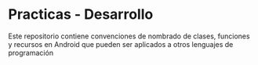 # Practicas - Desarrollo
Este repositorio contiene convenciones de nombrado de clases, funciones y recursos en Android que pueden ser aplicados a otros lenguajes de programación
